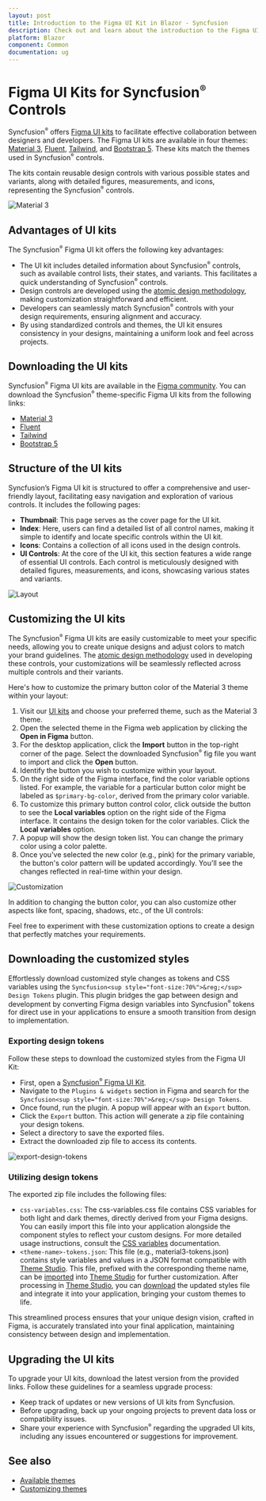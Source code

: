 ```yaml
---
layout: post
title: Introduction to the Figma UI Kit in Blazor - Syncfusion
description: Check out and learn about the introduction to the Figma UI Kit in the Syncfusion Blazor and more details.
platform: Blazor
component: Common
documentation: ug
---
```


# Figma UI Kits for Syncfusion<sup style="font-size:70%">&reg;</sup> Controls

Syncfusion<sup style="font-size:70%">&reg;</sup> offers [Figma UI kits](https://www.figma.com/@syncfusion) to facilitate effective collaboration between designers and developers. The Figma UI kits are available in four themes: [Material 3](https://www.figma.com/community/file/1385969023252455137/syncfusion-ui-kit-material-3-theme), [Fluent](https://www.figma.com/community/file/1385969120047188707/syncfusion-ui-kit-fluent-theme), [Tailwind](https://www.figma.com/community/file/1385969065626384098/syncfusion-ui-kit-tailwind-theme), and [Bootstrap 5](https://www.figma.com/community/file/1385968977953858272/syncfusion-ui-kit-bootstrap-5-theme). These kits match the themes used in Syncfusion<sup style="font-size:70%">&reg;</sup> controls.

The kits contain reusable design controls with various possible states and variants, along with detailed figures, measurements, and icons, representing the Syncfusion<sup style="font-size:70%">&reg;</sup> controls.

![Material 3](./images/material3.png)

## Advantages of UI kits

The Syncfusion<sup style="font-size:70%">&reg;</sup> Figma UI kit offers the following key advantages:
- The UI kit includes detailed information about Syncfusion<sup style="font-size:70%">&reg;</sup> controls, such as available control lists, their states, and variants. This facilitates a quick understanding of Syncfusion<sup style="font-size:70%">&reg;</sup> controls.
- Design controls are developed using the [atomic design methodology](https://atomicdesign.bradfrost.com/chapter-2/), making customization straightforward and efficient.
- Developers can seamlessly match Syncfusion<sup style="font-size:70%">&reg;</sup> controls with your design requirements, ensuring alignment and accuracy.
- By using standardized controls and themes, the UI kit ensures consistency in your designs, maintaining a uniform look and feel across projects.

## Downloading the UI kits

Syncfusion<sup style="font-size:70%">&reg;</sup> Figma UI kits are available in the [Figma community](https://www.figma.com/@syncfusion). You can download the Syncfusion<sup style="font-size:70%">&reg;</sup> theme-specific Figma UI kits from the following links:

- [Material 3](https://www.figma.com/community/file/1454123774600129202/syncfusion-ui-kit-material-3-theme)
- [Fluent](https://www.figma.com/community/file/1385969120047188707/syncfusion-ui-kit-fluent-theme)
- [Tailwind](https://www.figma.com/community/file/1385969065626384098/syncfusion-ui-kit-tailwind-theme)
- [Bootstrap 5](https://www.figma.com/community/file/1385968977953858272/syncfusion-ui-kit-bootstrap-5-theme)

## Structure of the UI kits

Syncfusion’s Figma UI kit is structured to offer a comprehensive and user-friendly layout, facilitating easy navigation and exploration of various controls. It includes the following pages:

- **Thumbnail**: This page serves as the cover page for the UI kit.
- **Index**: Here, users can find a detailed list of all control names, making it simple to identify and locate specific controls within the UI kit.
- **Icons**: Contains a collection of all icons used in the design controls.
- **UI Controls**: At the core of the UI kit, this section features a wide range of essential UI controls. Each control is meticulously designed with detailed figures, measurements, and icons, showcasing various states and variants.

![Layout](./images/layout.png)

## Customizing the UI kits

The Syncfusion<sup style="font-size:70%">&reg;</sup> Figma UI kits are easily customizable to meet your specific needs, allowing you to create unique designs and adjust colors to match your brand guidelines. The [atomic design methodology](https://atomicdesign.bradfrost.com/chapter-2/) used in developing these controls, your customizations will be seamlessly reflected across multiple controls and their variants.

Here's how to customize the primary button color of the Material 3 theme within your layout:

1. Visit our [UI kits](#downloading-the-ui-kits) and choose your preferred theme, such as the Material 3 theme.
2. Open the selected theme in the Figma web application by clicking the **Open in Figma** button.
3. For the desktop application, click the **Import** button in the top-right corner of the page. Select the downloaded Syncfusion<sup style="font-size:70%">&reg;</sup> fig file you want to import and click the **Open** button.
4. Identify the button you wish to customize within your layout.
5. On the right side of the Figma interface, find the color variable options listed. For example, the variable for a particular button color might be labeled as `$primary-bg-color`, derived from the primary color variable.
6. To customize this primary button control color, click outside the button to see the **Local variables** option on the right side of the Figma interface. It contains the design token for the color variables. Click the **Local variables** option.
7. A popup will show the design token list. You can change the primary color using a color palette.
8. Once you've selected the new color (e.g., pink) for the primary variable, the button's color pattern will be updated accordingly. You'll see the changes reflected in real-time within your design.

![Customization](./images/customize.png)

In addition to changing the button color, you can also customize other aspects like font, spacing, shadows, etc., of the UI controls:

Feel free to experiment with these customization options to create a design that perfectly matches your requirements.

## Downloading the customized styles

Effortlessly download customized style changes as tokens and CSS variables using the `Syncfusion<sup style="font-size:70%">&reg;</sup> Design Tokens` plugin. This plugin bridges the gap between design and development by converting Figma design variables into Syncfusion<sup style="font-size:70%">&reg;</sup> tokens for direct use in your applications to ensure a smooth transition from design to implementation.

### Exporting design tokens

Follow these steps to download the customized styles from the Figma UI Kit:

- First, open a [Syncfusion<sup style="font-size:70%">&reg;</sup> Figma UI Kit](https://www.figma.com/@syncfusion).
- Navigate to the `Plugins & widgets` section in Figma and search for the `Syncfusion<sup style="font-size:70%">&reg;</sup> Design Tokens`.
- Once found, run the plugin. A popup will appear with an `Export` button.
- Click the `Export` button. This action will generate a zip file containing your design tokens.
- Select a directory to save the exported files.
- Extract the downloaded zip file to access its contents.

![export-design-tokens](./images/syncfusion-design-tokens.png)

### Utilizing design tokens

The exported zip file includes the following files:
  - `css-variables.css`: The css-variables.css file contains CSS variables for both light and dark themes, directly derived from your Figma designs. You can easily import this file into your application alongside the component styles to reflect your custom designs. For more detailed usage instructions, consult the [CSS variables](./css-variables) documentation.
  - `<theme-name>-tokens.json`: This file (e.g., material3-tokens.json) contains style variables and values in a JSON format compatible with [Theme Studio](./theme-studio). This file, prefixed with the corresponding theme name, can be [imported](./theme-studio#import-previously-changed-settings-into-the-theme-studio) into [Theme Studio](./theme-studio) for further customization. After processing in [Theme Studio](./theme-studio), you can [download](./theme-studio#download-the-customized-theme) the updated styles file and integrate it into your application, bringing your custom themes to life.

This streamlined process ensures that your unique design vision, crafted in Figma, is accurately translated into your final application, maintaining consistency between design and implementation.

## Upgrading the UI kits

To upgrade your UI kits, download the latest version from the provided links. Follow these guidelines for a seamless upgrade process:

- Keep track of updates or new versions of UI kits from Syncfusion.
- Before upgrading, back up your ongoing projects to prevent data loss or compatibility issues.
- Share your experience with Syncfusion<sup style="font-size:70%">&reg;</sup> regarding the upgraded UI kits, including any issues encountered or suggestions for improvement.

## See also

* [Available themes](https://blazor.syncfusion.com/documentation/appearance/themes)
* [Customizing themes](https://blazor.syncfusion.com/documentation/appearance/theme-studio#customizing-theme-color-from-theme-studio)
